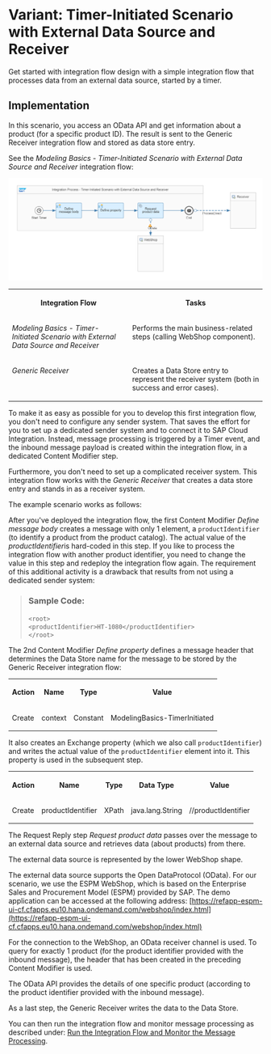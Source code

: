 <!-- loio7e766dd8c4bf41dd968836a9c5427e65 -->

# Variant: Timer-Initiated Scenario with External Data Source and Receiver

Get started with integration flow design with a simple integration flow that processes data from an external data source, started by a timer.



<a name="loio7e766dd8c4bf41dd968836a9c5427e65__section_mrt_xgz_rmb"/>

## Implementation

In this scenario, you access an OData API and get information about a product \(for a specific product ID\). The result is sent to the Generic Receiver integration flow and stored as data store entry.

See the *Modeling Basics - Timer-Initiated Scenario with External Data Source and Receiver* integration flow:

![](images/Learn_the_Basics_Variant_Timer-Initiated_with_External_Source_1a713b6.png)


<table>
<tr>
<th valign="top">

Integration Flow

</th>
<th valign="top">

Tasks

</th>
</tr>
<tr>
<td valign="top">

*Modeling Basics - Timer-Initiated Scenario with External Data Source and Receiver*

</td>
<td valign="top">

Performs the main business-related steps \(calling WebShop component\).

</td>
</tr>
<tr>
<td valign="top">

*Generic Receiver*

</td>
<td valign="top">

Creates a Data Store entry to represent the receiver system \(both in success and error cases\).

</td>
</tr>
</table>

To make it as easy as possible for you to develop this first integration flow, you don't need to configure any sender system. That saves the effort for you to set up a dedicated sender system and to connect it to SAP Cloud Integration. Instead, message processing is triggered by a Timer event, and the inbound message payload is created within the integration flow, in a dedicated Content Modifier step.

Furthermore, you don't need to set up a complicated receiver system. This integration flow works with the *Generic Receiver* that creates a data store entry and stands in as a receiver system.

The example scenario works as follows:

After you've deployed the integration flow, the first Content Modifier *Define message body* creates a message with only 1 element, a `productIdentifier` \(to identify a product from the product catalog\). The actual value of the *productIdentifier*is hard-coded in this step. If you like to process the integration flow with another product identifier, you need to change the value in this step and redeploy the integration flow again. The requirement of this additional activity is a drawback that results from not using a dedicated sender system:

> ### Sample Code:  
> ```
> <root>
> <productIdentifier>HT-1080</productIdentifier>
> </root>
> ```

The 2nd Content Modifier *Define property* defines a message header that determines the Data Store name for the message to be stored by the Generic Receiver integration flow:


<table>
<tr>
<th valign="top">

Action

</th>
<th valign="top">

Name

</th>
<th valign="top">

Type

</th>
<th valign="top">

Value

</th>
</tr>
<tr>
<td valign="top">

Create

</td>
<td valign="top">

context

</td>
<td valign="top">

Constant

</td>
<td valign="top">

ModelingBasics-TimerInitiated

</td>
</tr>
</table>

It also creates an Exchange property \(which we also call `productIdentifier`\) and writes the actual value of the `productIdentifier` element into it. This property is used in the subsequent step.


<table>
<tr>
<th valign="top">

Action

</th>
<th valign="top">

Name

</th>
<th valign="top">

Type

</th>
<th valign="top">

Data Type

</th>
<th valign="top">

Value

</th>
</tr>
<tr>
<td valign="top">

Create

</td>
<td valign="top">

productIdentifier

</td>
<td valign="top">

XPath

</td>
<td valign="top">

java.lang.String

</td>
<td valign="top">

//productIdentifier

</td>
</tr>
</table>

The Request Reply step *Request product data* passes over the message to an external data source and retrieves data \(about products\) from there.

The external data source is represented by the lower WebShop shape.

The external data source supports the Open DataProtocol \(OData\). For our scenario, we use the ESPM WebShop, which is based on the Enterprise Sales and Procurement Model \(ESPM\) provided by SAP. The demo application can be accessed at the following address: [https://refapp-espm-ui-cf.cfapps.eu10.hana.ondemand.com/webshop/index.html](https://refapp-espm-ui-cf.cfapps.eu10.hana.ondemand.com/webshop/index.html)

For the connection to the WebShop, an OData receiver channel is used. To query for exactly 1 product \(for the product identifier provided with the inbound message\), the header that has been created in the preceding Content Modifier is used.

The OData API provides the details of one specific product \(according to the product identifier provided with the inbound message\).

As a last step, the Generic Receiver writes the data to the Data Store.

You can then run the integration flow and monitor message processing as described under: [Run the Integration Flow and Monitor the Message Processing](https://help.sap.com/viewer/368c481cd6954bdfa5d0435479fd4eaf/Cloud/en-US/82d62320472c44849dd22b28b43eaacb.html).

